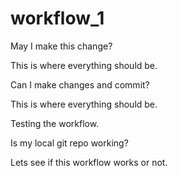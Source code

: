# workflow_1

May I make this change?

This is where everything should be.

Can I make changes and commit?

This is where everything should be. 

Testing the workflow. 

Is my local git repo working?

Lets see if this workflow works or not.
